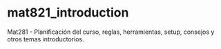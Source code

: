 # mat821_introduction
Mat281 - Planificación del curso, reglas, herramientas, setup, consejos y otros temas introductorios.
